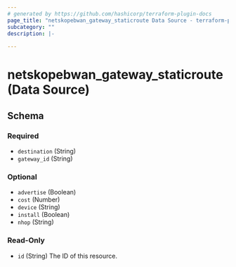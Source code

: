 ```yaml
---
# generated by https://github.com/hashicorp/terraform-plugin-docs
page_title: "netskopebwan_gateway_staticroute Data Source - terraform-provider-netskopebwan"
subcategory: ""
description: |-
  
---
```


# netskopebwan_gateway_staticroute (Data Source)





<!-- schema generated by tfplugindocs -->
## Schema

### Required

- `destination` (String)
- `gateway_id` (String)

### Optional

- `advertise` (Boolean)
- `cost` (Number)
- `device` (String)
- `install` (Boolean)
- `nhop` (String)

### Read-Only

- `id` (String) The ID of this resource.


